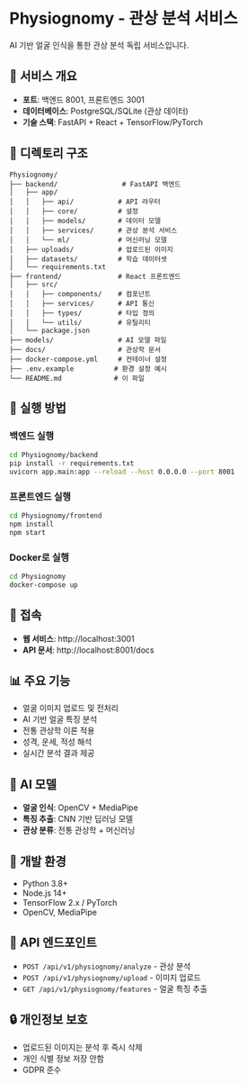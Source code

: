 # Physiognomy - 관상 분석 서비스

AI 기반 얼굴 인식을 통한 관상 분석 독립 서비스입니다.

## 🎯 서비스 개요

- **포트**: 백엔드 8001, 프론트엔드 3001
- **데이터베이스**: PostgreSQL/SQLite (관상 데이터)
- **기술 스택**: FastAPI + React + TensorFlow/PyTorch

## 📁 디렉토리 구조

```
Physiognomy/
├── backend/                # FastAPI 백엔드
│   ├── app/
│   │   ├── api/           # API 라우터
│   │   ├── core/          # 설정
│   │   ├── models/        # 데이터 모델
│   │   ├── services/      # 관상 분석 서비스
│   │   └── ml/            # 머신러닝 모델
│   ├── uploads/           # 업로드된 이미지
│   ├── datasets/          # 학습 데이터셋
│   └── requirements.txt
├── frontend/              # React 프론트엔드
│   ├── src/
│   │   ├── components/    # 컴포넌트
│   │   ├── services/      # API 통신
│   │   ├── types/         # 타입 정의
│   │   └── utils/         # 유틸리티
│   └── package.json
├── models/                # AI 모델 파일
├── docs/                  # 관상학 문서
├── docker-compose.yml     # 컨테이너 설정
├── .env.example          # 환경 설정 예시
└── README.md             # 이 파일
```

## 🚀 실행 방법

### 백엔드 실행
```bash
cd Physiognomy/backend
pip install -r requirements.txt
uvicorn app.main:app --reload --host 0.0.0.0 --port 8001
```

### 프론트엔드 실행
```bash
cd Physiognomy/frontend
npm install
npm start
```

### Docker로 실행
```bash
cd Physiognomy
docker-compose up
```

## 🔗 접속

- **웹 서비스**: http://localhost:3001
- **API 문서**: http://localhost:8001/docs

## 📊 주요 기능

- 얼굴 이미지 업로드 및 전처리
- AI 기반 얼굴 특징 분석
- 전통 관상학 이론 적용
- 성격, 운세, 적성 해석
- 실시간 분석 결과 제공

## 🤖 AI 모델

- **얼굴 인식**: OpenCV + MediaPipe
- **특징 추출**: CNN 기반 딥러닝 모델
- **관상 분류**: 전통 관상학 + 머신러닝

## 🔧 개발 환경

- Python 3.8+
- Node.js 14+
- TensorFlow 2.x / PyTorch
- OpenCV, MediaPipe

## 📝 API 엔드포인트

- `POST /api/v1/physiognomy/analyze` - 관상 분석
- `POST /api/v1/physiognomy/upload` - 이미지 업로드
- `GET /api/v1/physiognomy/features` - 얼굴 특징 추출

## 🔒 개인정보 보호

- 업로드된 이미지는 분석 후 즉시 삭제
- 개인 식별 정보 저장 안함
- GDPR 준수